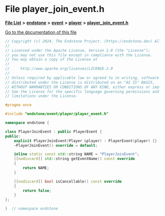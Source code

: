 

# File player\_join\_event.h

[**File List**](files.md) **>** [**endstone**](dir_6cf277b678674f97c7a2b6b3b2447b33.md) **>** [**event**](dir_f1d783c0ad83ee143d16e768ebca51c8.md) **>** [**player**](dir_7c05c37b25e9c9eccd9c63c2d313ba28.md) **>** [**player\_join\_event.h**](player__join__event_8h.md)

[Go to the documentation of this file](player__join__event_8h.md)


```C++
// Copyright (c) 2024, The Endstone Project. (https://endstone.dev) All Rights Reserved.
//
// Licensed under the Apache License, Version 2.0 (the "License");
// you may not use this file except in compliance with the License.
// You may obtain a copy of the License at
//
//     http://www.apache.org/licenses/LICENSE-2.0
//
// Unless required by applicable law or agreed to in writing, software
// distributed under the License is distributed on an "AS IS" BASIS,
// WITHOUT WARRANTIES OR CONDITIONS OF ANY KIND, either express or implied.
// See the License for the specific language governing permissions and
// limitations under the License.

#pragma once

#include "endstone/event/player/player_event.h"

namespace endstone {

class PlayerJoinEvent : public PlayerEvent {
public:
    explicit PlayerJoinEvent(Player &player) : PlayerEvent(player) {}
    ~PlayerJoinEvent() override = default;

    inline static const std::string NAME = "PlayerJoinEvent";
    [[nodiscard]] std::string getEventName() const override
    {
        return NAME;
    }

    [[nodiscard]] bool isCancellable() const override
    {
        return false;
    }
};

}  // namespace endstone
```


